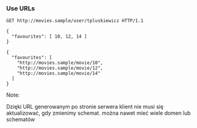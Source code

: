 ### Use URLs

``` HTTP
GET http://movies.sample/user/tpluskiewicz HTTP/1.1

{
  "favourites": [ 10, 12, 14 ]
}
```

<pre class="fragment"><code class="json">{
  "favourites": [
    "http://movies.sample/movie/10",
    "http://movies.sample/movie/12",
    "http://movies.sample/movie/14"
  ]
}</code></pre>

Note:

Dzięki URL generowanym po stronie serwera klient nie musi się aktualizować, gdy zmienimy schemat. można nawet mieć wiele
domen lub schematów
